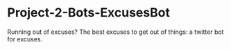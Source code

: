 # Project-2-Bots-ExcusesBot
Running out of excuses? The best excuses to get out of things: a twitter bot for excuses.
